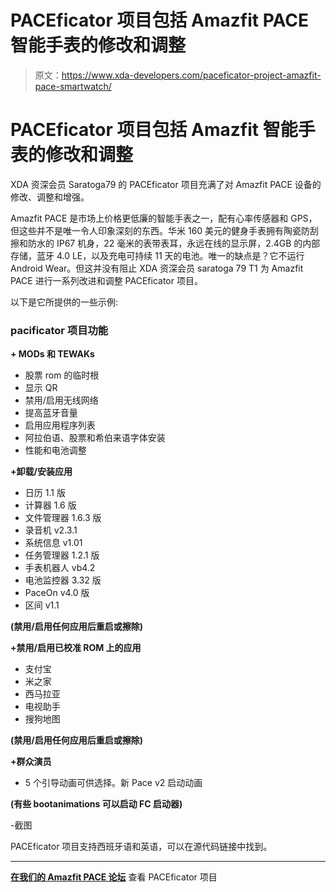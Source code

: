 # PACEficator 项目包括 Amazfit PACE 智能手表的修改和调整

> 原文：<https://www.xda-developers.com/paceficator-project-amazfit-pace-smartwatch/>

# PACEficator 项目包括 Amazfit 智能手表的修改和调整

XDA 资深会员 Saratoga79 的 PACEficator 项目充满了对 Amazfit PACE 设备的修改、调整和增强。

Amazfit PACE 是市场上价格更低廉的智能手表之一，配有心率传感器和 GPS，但这些并不是唯一令人印象深刻的东西。华米 160 美元的健身手表拥有陶瓷防刮擦和防水的 IP67 机身，22 毫米的表带表耳，永远在线的显示屏，2.4GB 的内部存储，蓝牙 4.0 LE，以及充电可持续 11 天的电池。唯一的缺点是？它不运行 Android Wear。但这并没有阻止 XDA 资深会员 saratoga 79 T1 为 Amazfit PACE 进行一系列改进和调整 PACEficator 项目。

以下是它所提供的一些示例:

### pacificator 项目功能

**+ MODs 和 TEWAKs**

*   股票 rom 的临时根
*   显示 QR
*   禁用/启用无线网络
*   提高蓝牙音量
*   启用应用程序列表
*   阿拉伯语、股票和希伯来语字体安装
*   性能和电池调整

**+卸载/安装应用**

*   日历 1.1 版
*   计算器 1.6 版
*   文件管理器 1.6.3 版
*   录音机 v2.3.1
*   系统信息 v1.01
*   任务管理器 1.2.1 版
*   手表机器人 vb4.2
*   电池监控器 3.32 版
*   PaceOn v4.0 版
*   区间 v1.1

**(禁用/启用任何应用后重启或擦除)**

**+禁用/启用已校准 ROM 上的应用**

*   支付宝
*   米之家
*   西马拉亚
*   电视助手
*   搜狗地图

**(禁用/启用任何应用后重启或擦除)**

**+群众演员**

*   5 个引导动画可供选择。新 Pace v2 启动动画

**(有些 bootanimations 可以启动 FC 启动器)**

-截图

PACEficator 项目支持西班牙语和英语，可以在源代码链接中找到。

* * *

[**在我们的 Amazfit PACE 论坛**](https://forum.xda-developers.com/smartwatch/amazfit/tool-mods-tweaks-installer-v1-1-t3721256) 查看 PACEficator 项目